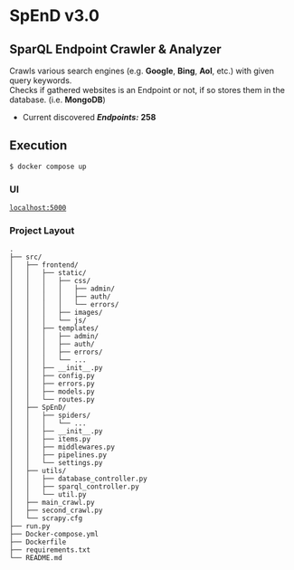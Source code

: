 # SpEnD v3.0
## SparQL Endpoint Crawler & Analyzer

Crawls various search engines (e.g. **Google**, **Bing**, **Aol**, etc.) with given query keywords.  
Checks if gathered websites is an Endpoint or not, if so stores them in the database. (i.e. **MongoDB**)

- Current discovered **_Endpoints:_** **258**

## Execution
`$ docker compose up`

### UI
[`localhost:5000`](http://localhost:5000/)

### Project Layout
    .   
    ├── src/
    │   ├── frontend/
    │   │   ├── static/
    │   │   │   ├── css/
    │   │   │   │   ├── admin/
    │   │   │   │   ├── auth/
    │   │   │   │   └── errors/
    │   │   │   ├── images/
    │   │   │   └── js/
    │   │   ├── templates/
    │   │   │   ├── admin/
    │   │   │   ├── auth/
    │   │   │   ├── errors/
    │   │   │   └── ...
    │   │   ├── __init__.py
    │   │   ├── config.py
    │   │   ├── errors.py
    │   │   ├── models.py
    │   │   └── routes.py
    │   ├── SpEnD/
    │   │   ├── spiders/
    │   │   │   └── ...
    │   │   ├── __init__.py
    │   │   ├── items.py
    │   │   ├── middlewares.py
    │   │   ├── pipelines.py
    │   │   └── settings.py
    │   ├── utils/
    │   │   ├── database_controller.py
    │   │   ├── sparql_controller.py
    │   │   └── util.py
    │   ├── main_crawl.py
    │   ├── second_crawl.py
    │   └── scrapy.cfg
    ├── run.py  
    ├── Docker-compose.yml  
    ├── Dockerfile  
    ├── requirements.txt  
    └── README.md
